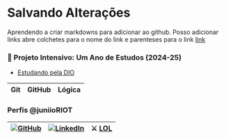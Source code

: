 
# Salvando Alterações
Aprendendo a criar markdowns para adicionar ao github. Posso adicionar links abre colchetes para o nome do link e parenteses para o link 
[link](https://www.instagram.com/junimthe)

### 📘 Projeto Intensivo: Um Ano de Estudos (2024-25)
- [Estudando pela DIO](https://www.dio.me)

|Git|GitHub|Lógica|
|---|---|---|


### Perfis @juniioRIOT
|[![GitHub](https://img.shields.io/badge/GitHub-100000?style=for-the-badge&logo=github&logoColor=white)](https://github.com/juniioriot) | [![LinkedIn](https://img.shields.io/badge/LinkedIn-0077B5?style=for-the-badge&logo=linkedin&logoColor=white)](https://www.linkedin.com/in/juniioriot/) | ⚔️ [LOL](https://www.op.gg/summoners/br/JuninhoOFF-BR1) |
|------|----|----|

